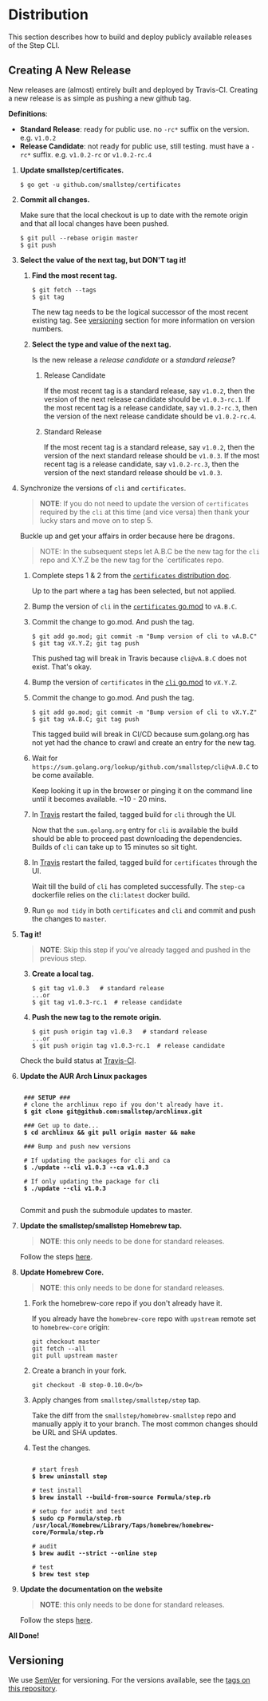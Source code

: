 # Distribution

This section describes how to build and deploy publicly available releases of
the Step CLI.

## Creating A New Release

New releases are (almost) entirely built and deployed by Travis-CI. Creating a new
release is as simple as pushing a new github tag.

**Definitions**:

* **Standard Release**: ready for public use. no `-rc*` suffix on the version.
e.g. `v1.0.2`
* **Release Candidate**: not ready for public use, still testing. must have a
`-rc*` suffix. e.g. `v1.0.2-rc` or `v1.0.2-rc.4`

1. **Update smallstep/certificates.**

    ```
    $ go get -u github.com/smallstep/certificates
    ```

1. **Commit all changes.**

    Make sure that the local checkout is up to date with the remote origin and
    that all local changes have been pushed.

    ```
    $ git pull --rebase origin master
    $ git push
    ```

2. **Select the value of the next tag, but DON'T tag it!**

    1. **Find the most recent tag.**

        ```
        $ git fetch --tags
        $ git tag
        ```

        The new tag needs to be the logical successor of the most recent existing tag.
        See [versioning](#versioning) section for more information on version numbers.

    2. **Select the type and value of the next tag.**

        Is the new release a *release candidate* or a *standard release*?

        1. Release Candidate

            If the most recent tag is a standard release, say `v1.0.2`, then the version
            of the next release candidate should be `v1.0.3-rc.1`. If the most recent tag
            is a release candidate, say `v1.0.2-rc.3`, then the version of the next
            release candidate should be `v1.0.2-rc.4`.

        2. Standard Release

            If the most recent tag is a standard release, say `v1.0.2`, then the version
            of the next standard release should be `v1.0.3`. If the most recent tag
            is a release candidate, say `v1.0.2-rc.3`, then the version of the next
            standard release should be `v1.0.3`.

3. Synchronize the versions of `cli` and `certificates`.

    > **NOTE**: If you do not need to update the version of `certificates` required
    > by the `cli` at this time (and vice versa) then thank your lucky stars and
    > move on to step 5.

    Buckle up and get your affairs in order because here be dragons.

    > NOTE: In the subsequent steps let A.B.C be the new tag for the `cli` repo
    > and X.Y.Z be the new tag for the `certificates repo.

    1. Complete steps 1 & 2 from the [`certificates` distribution doc][1].

        Up to the part where a tag has been selected, but not applied.

    2. Bump the version of `cli` in the [`certificates` go.mod][2] to `vA.B.C`.

    3. Commit the change to go.mod. And push the tag.

        ```
        $ git add go.mod; git commit -m "Bump version of cli to vA.B.C"
        $ git tag vX.Y.Z; git tag push
        ```

        This pushed tag will break in Travis because `cli@vA.B.C` does not exist.
        That's okay.

    4. Bump the version of `certificates` in the [`cli` go.mod][3] to `vX.Y.Z`.

    5. Commit the change to go.mod. And push the tag.

        ```
        $ git add go.mod; git commit -m "Bump version of cli to vX.Y.Z"
        $ git tag vA.B.C; git tag push
        ```

        This tagged build will break in CI/CD because sum.golang.org has not
        yet had the chance to crawl and create an entry for the new tag.

    6. Wait for `https://sum.golang.org/lookup/github.com/smallstep/cli@vA.B.C`
    to be come available.

        Keep looking it up in the browser or pinging it on the command line until
        it becomes available. ~10 - 20 mins.

    7. In [Travis][4] restart the failed, tagged build for `cli` through the UI.

        Now that the `sum.golang.org` entry for `cli` is available the build
        should be able to proceed past downloading the dependencies. Builds of
        `cli` can take up to 15 minutes so sit tight.

    8. In [Travis][5] restart the failed, tagged build for `certificates` through
    the UI.

        Wait till the build of `cli` has completed successfully. The `step-ca`
        dockerfile relies on the `cli:latest` docker build.

    9. Run `go mod tidy` in both `certificates` and `cli` and commit and push
    the changes to `master`.

4. **Tag it!**

    > **NOTE**: Skip this step if you've already tagged and pushed in the previous
    > step.

    3. **Create a local tag.**

        ```
        $ git tag v1.0.3   # standard release
        ...or
        $ git tag v1.0.3-rc.1  # release candidate
        ```

    4. **Push the new tag to the remote origin.**

        ```
        $ git push origin tag v1.0.3   # standard release
        ...or
        $ git push origin tag v1.0.3-rc.1  # release candidate
        ```

    Check the build status at [Travis-CI](https://travis-ci.com/smallstep/cli/builds/).

5. **Update the AUR Arch Linux packages**

    <pre><code>
    ### <b>SETUP</b> ###
    # clone the archlinux repo if you don't already have it.
    <b>$ git clone git@github.com:smallstep/archlinux.git</b>

    ### Get up to date...
    <b>$ cd archlinux && git pull origin master && make</b>

    ### Bump and push new versions

    # If updating the packages for cli and ca
    <b>$ ./update --cli v1.0.3 --ca v1.0.3</b>

    # If only updating the package for cli
    <b>$ ./update --cli v1.0.3</b>
    </code></pre>

    Commit and push the submodule updates to master.

6. **Update the smallstep/smallstep Homebrew tap.**

    > **NOTE**: this only needs to be done for standard releases.

    Follow the steps [here](https://github.com/smallstep/homebrew-smallstep#how-to-update-the-formula).

7. **Update Homebrew Core.**

    > **NOTE**: this only needs to be done for standard releases.

    1. Fork the homebrew-core repo if you don't already have it.

        If you already have the `homebrew-core` repo with `upstream` remote set
        to `homebrew-core` origin:

        ```
        git checkout master
        git fetch --all
        git pull upstream master
        ```

    2. Create a branch in your fork.

        ```
        git checkout -B step-0.10.0</b>
        ```

    3. Apply changes from `smallstep/smallstep/step` tap.

       Take the diff from the `smallstep/homebrew-smallstep` repo and manually
       apply it to your branch. The most common changes should be URL and SHA
       updates.

    4. Test the changes.

       <pre><code>
       # start fresh
       <b>$ brew uninstall step</b>

       # test install
       <b>$ brew install --build-from-source Formula/step.rb</b>

       # setup for audit and test
       <b>$ sudo cp Formula/step.rb /usr/local/Homebrew/Library/Taps/homebrew/homebrew-core/Formula/step.rb</b>

       # audit
       <b>$ brew audit --strict --online step</b>

       # test
       <b>$ brew test step</b>
       </code></pre>


8. **Update the documentation on the website**

    > **NOTE**: this only needs to be done for standard releases.

    Follow the steps [here](https://github.com/smallstep/docs/blob/master/runbook/release.md).

**All Done!**

[1]: https://github.com/smallstep/certificates/blob/master/distribution.md
[2]: https://github.com/smallstep/certificates/blob/master/go.mod
[3]: https://github.com/smallstep/cli/blob/master/go.mod
[4]: https://travis-ci.com/smallstep/cli/builds/
[5]: https://travis-ci.com/smallstep/certificates/builds/

## Versioning

We use [SemVer](http://semver.org/) for versioning. For the versions available,
see the [tags on this repository](https://github.com/smallstep/cli).
